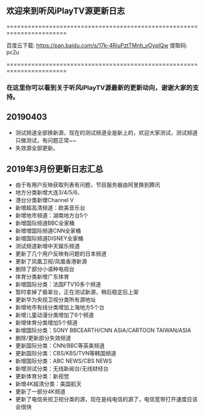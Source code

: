 

## 欢迎来到听风iPlayTV源更新日志

=======================================================================

百度云下载: https://pan.baidu.com/s/17k-4RiuPztTMnh_vOypIQw 提取码: pc2u 

=======================================================================

### 在这里你可以看到关于听风iPlayTV源最新的更新动向，谢谢大家的支持。

## 20190403
- 测试频道全部换新源，现在的测试频道全是新上的，欢迎大家测试，测试频道只做测试，有问题正常~~
- 失效源全部更新。

## 2019年3月份更新日志汇总
- 由于有用户反映获取列表有问题，节目服务器由阿里换到腾讯
- 地方分类新增大连3/4/5/6、
- 港台分类新增Channel V
- 新增超高清频道：欧美音乐台
- 新增地市频道：湖南地方台5个
- 新增国际频道BBC全家桶
- 新增增国际频道CNN全家桶
- 新增国际频道DISNEY全家桶
- 测试频道新增中天娱乐频道
- 更新了几个用户反映有问题的日本频道
- 更新了凤凰卫视/凤凰香港新源
- 删除了部分小语种电视台
- 体育分类新增广东体育
- 新增国际分类：法国FTV10多个频道
- 暂时拿掉了翡翠台，正在测试新源，稍后稳定后上架
- 更新华为央视卫视分类所有源地址
- 新增地市有线分类增加上海地方5个台
- 新增儿童动漫分类增加了6个频道
- 新增体育分类增加5个频道
- 新增国际分类：SONY BBCEARTH/CNN ASIA/CARTOON TAIWAN/ASIA
- 删除/更新部分失效频道
- 更新国际分类：CNN/BBC等英美频道
- 更新国际分类：CBS/KBS/TVN等韩国频道
- 新增国际分类：ABC NEWS/CBS NEWS
- 新增测试分类：无线新闻台/无线财经台
- 更新体育分类：新视觉
- 新增4K超清分类：美国航天
- 更新了一部分4K频道
- 更新了电信央视卫视分类的源，现在是纯电信的源了，电信宽带打开速度应该会很快

